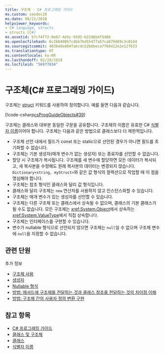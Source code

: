 ```yaml
---
title: 구조체 - C# 프로그래밍 가이드
ms.custom: seodec18
ms.date: 08/21/2018
helpviewer_keywords:
- C# language, structs
- structs [C#]
ms.assetid: b7cf4ff2-0eb7-4e5c-93d5-b2196b4f5d89
ms.openlocfilehash: 6c260408b7cdbb7bd55477a57ca879d89c3c0144
ms.sourcegitcommit: 40364ded04fa6cdcb2b6beca7f68412e2e12f633
ms.translationtype: HT
ms.contentlocale: ko-KR
ms.lasthandoff: 02/28/2019
ms.locfileid: "56977034"
---
```

# <a name="structs-c-programming-guide"></a>구조체(C# 프로그래밍 가이드)

구조체는 [struct](../../language-reference/keywords/struct.md) 키워드를 사용하여 정의합니다. 예를 들면 다음과 같습니다.  
  
 [!code-csharp[csProgGuideObjects#39](~/samples/snippets/csharp/VS_Snippets_VBCSharp/csProgGuideObjects/CS/Objects.cs#39)]  
  
구조체는 클래스와 대부분 동일한 구문을 공유합니다. 구조체의 이름은 유효한 C# [식별자 이름](../inside-a-program/identifier-names.md)이어야 합니다. 구조체는 다음과 같은 방법으로 클래스보다 더 제한적입니다.  
  
- 구조체 선언 내에서 필드가 const 또는 static으로 선언된 경우가 아니면 필드를 초기화할 수 없습니다.  
- 구조체는 기본 생성자(매개 변수가 없는 생성자) 또는 종료자를 선언할 수 없습니다.  
- 할당 시 구조체가 복사됩니다. 구조체를 새 변수에 할당하면 모든 데이터가 복사되고, 새 복사본을 수정해도 원래 복사본의 데이터는 변경되지 않습니다. `Dictionary<string, myStruct>`와 같은 값 형식의 컬렉션으로 작업할 때 이 점을 명심해야 합니다.  
- 구조체는 참조 형식인 클래스와 달리 값 형식입니다.  
- 클래스와 달리 구조체는 `new` 연산자를 사용하지 않고 인스턴스화할 수 있습니다.  
- 구조체는 매개 변수가 있는 생성자를 선언할 수 있습니다. 
- 구조체는 다른 구조체 또는 클래스에서 상속될 수 없으며, 클래스의 기본 클래스가 될 수도 없습니다. 모든 구조체는 <xref:System.Object>에서 상속하는 <xref:System.ValueType>에서 직접 상속합니다.  
- 구조체는 인터페이스를 구현할 수 있습니다. 
- 변수가 nullable 형식으로 선언되지 않으면 구조체는 `null`일 수 없으며 구조체 변수에 `null`을 지정할 수 없습니다.
  
## <a name="related-sections"></a>관련 단원  

추가 정보  
  
- [구조체 사용](using-structs.md)
- [생성자](constructors.md)
- [Nullable 형식](../nullable-types/index.md)
- [방법: 메서드에 구조체를 전달하는 것과 클래스 참조를 전달하는 것의 차이점 이해](how-to-know-the-difference-passing-a-struct-and-passing-a-class-to-a-method.md)
- [방법: 구조체 간의 사용자 정의 변환 구현](../statements-expressions-operators/how-to-implement-user-defined-conversions-between-structs.md)

## <a name="see-also"></a>참고 항목

- [C# 프로그래밍 가이드](../index.md)
- [클래스 및 구조체](index.md)
- [클래스](classes.md)
- [식별자 이름](../inside-a-program/identifier-names.md)
